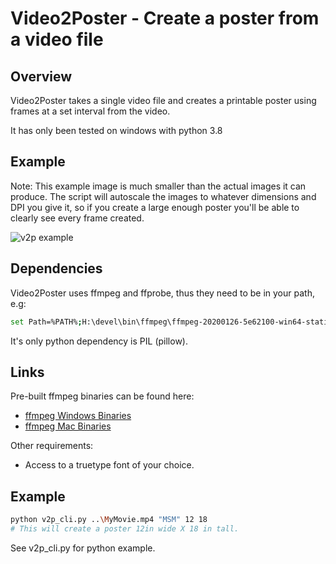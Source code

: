 # Video2Poster - Create a poster from a video file

## Overview

Video2Poster takes a single video file and creates a printable poster using frames at a set interval from the video.

It has only been tested on windows with python 3.8

## Example

Note: This example image is much smaller than the actual images it can produce. The script will autoscale the images to whatever dimensions and DPI you give it, so if you create a large enough poster you'll be able to clearly see every frame created.

![v2p example](https://raw.github.com/giveitupforjoel/video2poster/master/examples/h_o_small.png?raw=true)

## Dependencies

Video2Poster uses ffmpeg and ffprobe, thus they need to be in your path, e.g:

```bash
set Path=%PATH%;H:\devel\bin\ffmpeg\ffmpeg-20200126-5e62100-win64-static\bin
```

It's only python dependency is PIL (pillow).

## Links

Pre-built ffmpeg binaries can be found here:
- [ffmpeg Windows Binaries](http://ffmpeg.zeranoe.com/builds/)
- [ffmpeg Mac Binaries](http://ffmpegmac.net/)

Other requirements:
- Access to a truetype font of your choice.

## Example

```bash
python v2p_cli.py ..\MyMovie.mp4 "MSM" 12 18
# This will create a poster 12in wide X 18 in tall.
```

See v2p_cli.py for python example.
